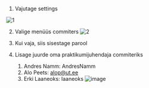 1. Vajutage settings

![1](https://user-images.githubusercontent.com/21141607/188394546-ac8fe139-a894-4b95-bcf8-432b24f1e246.png)

2. Valige menüüs commiters
![2](https://user-images.githubusercontent.com/21141607/188394564-8f424f6d-5135-4b23-bfa8-d1188ae718a6.png)

3. Kui vaja, siis sisestage parool
4. Lisage juurde oma praktikumijuhendaja commiteriks 
   1. Andres Namm: AndresNamm
   2. Alo Peets: alop@ut.ee
   3. Erki Laaneoks: laaneoks 
![image](https://user-images.githubusercontent.com/21141607/188394773-9dc857b1-a865-4ae0-b5ad-40e301d91625.png)
